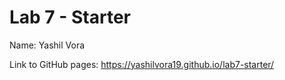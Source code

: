 # Lab 7 - Starter

Name: Yashil Vora

Link to GitHub pages: https://yashilvora19.github.io/lab7-starter/
